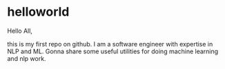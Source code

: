 # helloworld

Hello All, 

this is my first repo on github. 
I am a software engineer with expertise in NLP and ML.
Gonna share some useful utilities for doing machine learning and nlp work.

